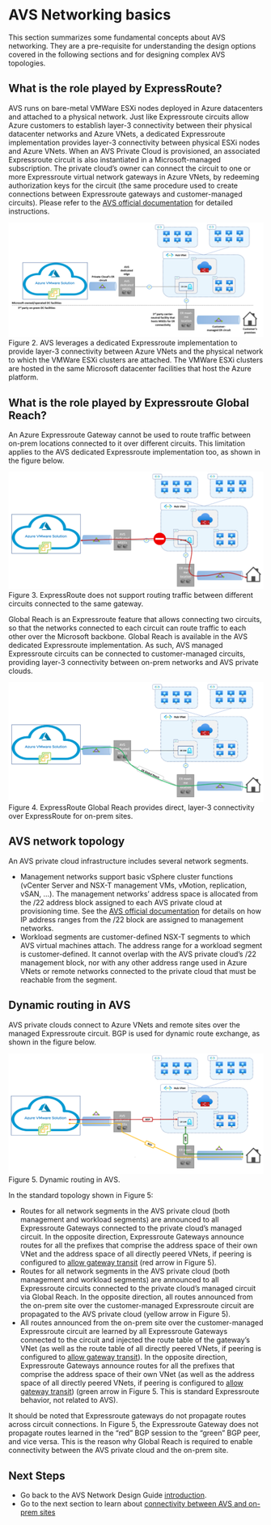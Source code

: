 # AVS Networking basics
This section summarizes some fundamental concepts about AVS networking. They are a pre-requisite for understanding the design options covered in the following sections and for designing complex AVS topologies.

## What   is the role played by ExpressRoute?
AVS runs on bare-metal VMWare ESXi nodes deployed in Azure datacenters and attached to a physical network. Just like Expressroute circuits allow Azure customers to establish layer-3 connectivity between their physical datacenter networks and Azure VNets, a dedicated Expressroute implementation provides layer-3 connectivity between physical ESXi nodes and Azure VNets. 
When an AVS Private Cloud is provisioned, an associated Expressroute circuit is also instantiated in a Microsoft-managed subscription. The private cloud’s owner can connect the circuit to one or more Expressroute virtual network gateways in  Azure VNets, by redeeming authorization keys for the circuit (the same procedure used to create connections between Expressroute gateways and customer-managed circuits). Please refer to the [AVS official documentation](https://learn.microsoft.com/azure/azure-vmware/deploy-azure-vmware-solution?tabs=azure-portal#connect-to-azure-virtual-network-with-expressroute ) for detailed instructions.
 
![figure2](media/figure2.png) 
Figure 2. AVS leverages a dedicated Expressroute implementation to provide layer-3 connectivity between Azure VNets and the physical network to which the VMWare ESXi clusters are attached. The VMWare ESXi clusters are hosted in the same Microsoft datacenter facilities that host the Azure platform.

## What is the role played by Expressroute Global Reach?
An Azure Expressroute Gateway cannot be used to route traffic between on-prem locations connected to it over different circuits. This limitation applies to the AVS dedicated Expressroute implementation too, as shown in the figure below.
 
![figure3](media/figure3.png) 
Figure 3. ExpressRoute does not support routing traffic between different circuits connected to the same gateway.

Global Reach is an Expressroute feature that allows connecting two circuits, so that the networks connected to each circuit can route traffic to each other over the Microsoft backbone. Global Reach is available in the AVS dedicated Expressroute implementation. As such, AVS managed Expressroute circuits can be connected to customer-managed circuits, providing layer-3 connectivity between on-prem networks and AVS private clouds.
 
![figure4](media/figure4.png) 
Figure 4. ExpressRoute Global Reach provides direct, layer-3 connectivity over ExpressRoute for on-prem sites.

## AVS network topology
An AVS private cloud infrastructure includes several network segments. 
- Management networks support  basic vSphere cluster functions (vCenter Server and NSX-T management VMs, vMotion, replication, vSAN, …). The management networks’ address space is allocated from the /22 address block assigned to each AVS private cloud at provisioning time. See the [AVS official documentation](https://learn.microsoft.com/azure/azure-vmware/tutorial-network-checklist#routing-and-subnet-considerations) for details on how IP address ranges from the /22 block are assigned to management networks. 
- Workload segments are customer-defined NSX-T segments to which AVS virtual machines attach. The address range for a workload segment is customer-defined. It cannot overlap with the AVS private cloud’s /22 management block, nor with any other address range used in Azure VNets or remote networks connected to the private cloud that must be reachable from the segment. 

## Dynamic routing in AVS
AVS private clouds connect to Azure VNets and remote sites over the managed Expressroute circuit. BGP is used for dynamic route exchange, as shown in the figure below.
 
![figure5](media/figure5.png) 
Figure 5. Dynamic routing in AVS.

In the standard topology shown in Figure 5:
- Routes for all network segments in the AVS private cloud (both management and workload segments) are announced to all Expressroute Gateways connected to the private cloud’s managed circuit. In the opposite direction, Expressroute Gateways announce routes for all the prefixes that comprise the address space of their own VNet and the address space of all directly peered VNets, if peering is configured to [allow gateway transit](https://learn.microsoft.com/azure/virtual-network/virtual-network-peering-overview#gateways-and-on-premises-connectivity) (red arrow in Figure 5). 
- Routes for all network segments in the AVS private cloud (both management and workload segments) are announced to all Expressroute circuits connected to the private cloud’s managed circuit via Global Reach. In the opposite direction, all routes announced from the on-prem site over the customer-managed Expressroute circuit are propagated to the AVS private cloud (yellow arrow in Figure 5).
- All routes announced from the on-prem site over the customer-managed Expressroute circuit are learned by all Expressroute Gateways connected to the circuit and injected the route table of the gateway’s VNet (as well as the route table of all directly peered VNets, if peering is configured to [allow gateway transit](https://learn.microsoft.com/azure/virtual-network/virtual-network-peering-overview#gateways-and-on-premises-connectivity)). In the opposite direction, Expressroute Gateways announce routes for all the prefixes that comprise the address space of their own VNet (as well as the address space of all directly peered VNets, if peering is configured to [allow gateway transit](https://learn.microsoft.com/azure/virtual-network/virtual-network-peering-overview#gateways-and-on-premises-connectivity)) (green arrow in Figure 5. This is standard Expressroute behavior, not related to AVS). 

It should be noted that Expressroute gateways do not propagate routes across circuit connections. In Figure 5, the Expressroute Gateway does not propagate routes learned in the “red” BGP session to the “green” BGP peer, and vice versa. This is the reason why Global Reach is required to enable connectivity between the AVS private cloud and the on-prem site.

## Next Steps
- Go back to the AVS Network Design Guide [introduction](readme.md).
- Go to the next section to learn about [connectivity between AVS and on-prem sites](onprem-connectivity.md) 
